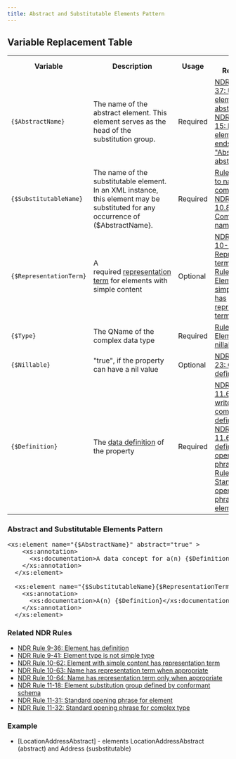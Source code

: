 ```yaml
---
title: Abstract and Substitutable Elements Pattern
---
```


## Variable Replacement Table

<table class="table table-hover">
  	<tbody>
      <tr>
          <th>Variable</th>
          <th>Description</th>
          <th>Usage</th>
          <th>NDR Reference</th>
      </tr>
      <tr>
          <td><code>{$AbstractName}</code></td>
          <td>The name of the abstract element. This element serves as the head of the substitution group.</td>
          <td>Required</td>
          <td><a href="http://reference.niem.gov/niem/specification/naming-and-design-rules/3.0/niem-ndr-3.0.html#rule_9-37" title="NDR Rule 9-37: Untyped element is abstract">NDR Rule 9-37: Untyped element is abstract</a> <br>
          <a href="http://reference.niem.gov/niem/specification/naming-and-design-rules/3.0/niem-ndr-3.0.html#rule_11-15" title="NDR Rule 11-15: Name of element that ends in 'Abstract' is abstract">NDR Rule 11-15: Name of element that ends in "Abstract" is abstract</a></td>
      </tr>
      <tr>
          <td><code>{$SubstitutableName}</code></td>
          <td>The name of the substitutable element. In an XML instance, this element may be substituted for any occurrence of ($AbstractName}.</td>
          <td>Required</td>
          <td><a href="http://reference.niem.gov/niem/specification/naming-and-design-rules/3.0/niem-ndr-3.0.html#rule_7-5" title="Rule 7-5 How to name a component">Rule 7-5 How to name a component</a> <br>
          <a href="http://reference.niem.gov/niem/specification/naming-and-design-rules/3.0/niem-ndr-3.0.html#section_10.8" title="NDR Section 9.2.1 Component naming rules">NDR Section 10.8 Component naming rules</a></td>
      </tr>
      <tr>
          <td><code>{$RepresentationTerm}</code></td>
          <td>A required <a href="http://reference.niem.gov/niem/specification/naming-and-design-rules/3.0/NIEM-NDR-3.0-2014-07-31.html#section_10.8.7" title="Representation term">representation term</a> for elements with simple content</td>
          <td>Optional</td>
          <td><a href="http://reference.niem.gov/niem/specification/naming-and-design-rules/3.0/niem-ndr-3.0.html#table_10-2" title="NDR Table 10-2 Representation terms">NDR Table 10-2 Representation terms</a> <br>
          <a href="http://reference.niem.gov/niem/specification/naming-and-design-rules/3.0/niem-ndr-3.0.html#rule_11-16" title="Rule 11-16 Element with simple content has representation term">Rule 11-16 Element with simple content has representation term</a></td>
      </tr>
      <tr>
          <td><code>{$Type}</code></td>
          <td>The QName of the complex data type</td>
          <td>Required</td>
          <td><a href="http://reference.niem.gov/niem/specification/naming-and-design-rules/3.0/niem-ndr-3.0.html#rule_9-46" title="Rule 9-46 Elements are nillable">Rule 9-46 Elements are nillable</a><a href="http://reference.niem.gov/niem/specification/naming-and-design-rules/3.0/niem-ndr-3.0.html#rule_11-13" title="Rule 11-13 Element has a complex data type"></a></td>
      </tr>
      <tr>
          <td><code>{$Nillable}</code></td>
          <td>"true", if the property can have a nil value</td>
          <td>Optional</td>
          <td><a href="http://reference.niem.gov/niem/specification/naming-and-design-rules/3.0/niem-ndr-3.0.html#rule_9-23" title="NDR Rule 9-23: Code has definition">NDR Rule 9-23: Code has definition</a><a href="http://reference.niem.gov/niem/specification/naming-and-design-rules/3.0/niem-ndr-3.0.html#section_11.6.1" title="NDR Section 11.6.1: Human-readable documentation"></a></td>
      </tr>
      <tr>
          <td><code>{$Definition}</code></td>
          <td>The <a href="/wiki/Data_definition" title="Data definition">data definition</a> of the property</td>
          <td>Required</td>
          <td><a href="http://reference.niem.gov/niem/specification/naming-and-design-rules/3.0/niem-ndr-3.0.html#section_11.6.1" title="NDR Section 11.6.1 How to write component definitions">NDR Section 11.6.1 How to write component definitions</a><br>
            <a href="http://reference.niem.gov/niem/specification/naming-and-design-rules/3.0/NIEM-NDR-3.0-2014-07-31.html#section_11.6.1.1" title="NDR Section 11.6.1.1 Data definition opening phrases">NDR Section 11.6.1.1 Data definition opening phrases</a> <br>
          <a href="http://reference.niem.gov/niem/specification/naming-and-design-rules/3.0/niem-ndr-3.0.html#rule_11-31" title="Rule 11-31 Standard opening phrase for elements">Rule 11-31 Standard opening phrase for elements</a></td>
      </tr>
  	</tbody>
  </table>

### Abstract and Substitutable Elements Pattern
  <pre>&lt;xs:element name="{$AbstractName}" abstract="true" &gt;
    &lt;xs:annotation&gt;
      &lt;xs:documentation>A data concept for a(n) {$Definition}&lt;/xs:documentation&gt;
    &lt;/xs:annotation&gt;
  &lt;/xs:element&gt;

  &lt;xs:element name="{$SubstitutableName}{$RepresentationTerm}" type="{$Type}" substitutionGroup="{$AbstractName}" nillable="{$Nillable}"&gt;
    &lt;xs:annotation&gt;
      &lt;xs:documentation>A(n) {$Definition}&lt;/xs:documentation&gt;
    &lt;/xs:annotation&gt;
  &lt;/xs:element&gt;
</pre>

### Related NDR Rules
* [NDR Rule 9-36: Element has definition](http://reference.niem.gov/niem/specification/naming-and-design-rules/3.0/niem-ndr-3.0.html#rule_9-36)
* [NDR Rule 9-41: Element type is not simple type](http://reference.niem.gov/niem/specification/naming-and-design-rules/3.0/niem-ndr-3.0.html#rule_9-41)
* [NDR Rule 10-62: Element with simple content has representation term](http://reference.niem.gov/niem/specification/naming-and-design-rules/3.0/niem-ndr-3.0.html#rule_10-62)
* [NDR Rule 10-63: Name has representation term when appropriate](http://reference.niem.gov/niem/specification/naming-and-design-rules/3.0/niem-ndr-3.0.html#rule_10-63)
* [NDR Rule 10-64: Name has representation term only when appropriate](http://reference.niem.gov/niem/specification/naming-and-design-rules/3.0/niem-ndr-3.0.html#rule_10-64)
* [NDR Rule 11-18: Element substitution group defined by conformant schema](http://reference.niem.gov/niem/specification/naming-and-design-rules/3.0/niem-ndr-3.0.html#rule_11-18)
* [NDR Rule 11-31: Standard opening phrase for element](http://reference.niem.gov/niem/specification/naming-and-design-rules/3.0/niem-ndr-3.0.html#rule_11-31)
* [NDR Rule 11-32: Standard opening phrase for complex type](http://reference.niem.gov/niem/specification/naming-and-design-rules/3.0/niem-ndr-3.0.html#rule_11-32)

### Example
* [LocationAddressAbstract] - elements LocationAddressAbstract (abstract) and Address (susbstitutable)
